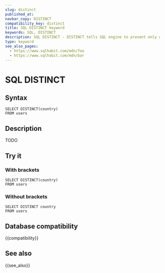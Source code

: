 ```yaml
---
slug: distinct
published_at:
navbar_copy: DISTINCT
compatibility_key: distinct
title: SQL DISTINCT keyword
keywords: SQL, DISTINCT
description: SQL DISTINCT - DISTINCT tells SQL engine to present only unique records in the result set.
type: keyword
see_also_pages:
  - https://www.sqlhabit.com/mdn/foo
  - https://www.sqlhabit.com/mdn/bar
---
```


# SQL DISTINCT

## Syntax

~~~pgsql
SELECT DISTINCT(country)
FROM users
~~~

## Description

TODO

## Try it

### With brackets

~~~pgsql
SELECT DISTINCT(country)
FROM users
~~~

### Without brackets

~~~pgsql
SELECT DISTINCT country
FROM users
~~~

## Database compatibility

{{compatibility}}

## See also

{{see_also}}

